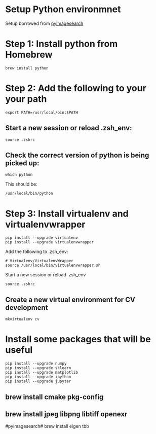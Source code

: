 # Setup Python environmnet
Setup borrowed from [pyimagesearch](http://www.pyimagesearch.com/2015/06/15/install-opencv-3-0-and-python-2-7-on-osx/)

# Step 1: Install python from Homebrew
```
brew install python
```

# Step 2: Add the following to your your path
```
export PATH=/usr/local/bin:$PATH
```

## Start a new session or reload .zsh_env:
```
source .zshrc
```

## Check the correct version of python is being picked up:
```
which python
```

This should be:
```
/usr/local/bin/python
```

# Step 3: Install virtualenv and virtualenvwrapper
```
pip install --upgrade virtualenv
pip install --upgrade virtualenvwrapper
```

Add the following to .zsh_env:
```
# Virtualenv/VirtualenvWrapper
source /usr/local/bin/virtualenvwrapper.sh
```

Start a new session or reload .zsh_env
```
source .zshrc
```

## Create a new virtual environment for CV development
```
mkvirtualenv cv
```

# Install some packages that will be useful
```
pip install --upgrade numpy
pip install --upgrade sklearn
pip install --upgrade matplotlib
pip install --upgrade ipython
pip install --upgrade jupyter
```












## 
## brew install cmake pkg-config
## brew install jpeg libpng libtiff openexr
#pyimagesearch# brew install eigen tbb
